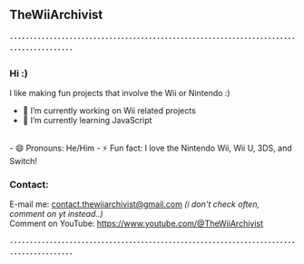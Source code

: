 ## TheWiiArchivist
････････････････････････････････････････････････････････････････････････････････････････
<h3>Hi :)</h3>

I like making fun projects that involve the Wii or Nintendo :)


- 🔭 I’m currently working on Wii related projects
- 🌱 I’m currently learning JavaScript
<br>
- 😄 Pronouns: He/Him
- ⚡ Fun fact: I love the Nintendo Wii, Wii U, 3DS, and Switch!
<br>  
<h3>Contact:</h3>

E-mail me: contact.thewiiarchivist@gmail.com <i>(i don't check often, comment on yt instead..)</i> <br>
Comment on YouTube: https://www.youtube.com/@TheWiiArchivist



････････････････････････････････････････････････････････････････････････････････････････
